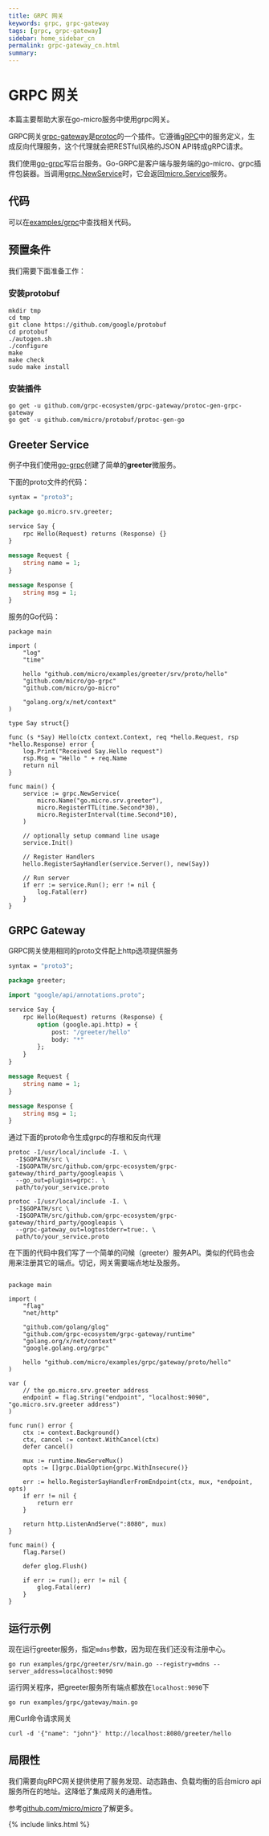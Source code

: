 ```yaml
---
title: GRPC 网关
keywords: grpc, grpc-gateway
tags: [grpc, grpc-gateway]
sidebar: home_sidebar_cn
permalink: grpc-gateway_cn.html
summary: 
---
```


# GRPC 网关

本篇主要帮助大家在go-micro服务中使用grpc网关。

GRPC网关[grpc-gateway](https://github.com/grpc-ecosystem/grpc-gateway)是[protoc](http://github.com/google/protobuf)的一个插件。它遵循[gRPC](http://github.com/grpc/grpc-common)中的服务定义，生成反向代理服务，这个代理就会把RESTful风格的JSON API转成gRPC请求。

我们使用[go-grpc](https://github.com/micro/go-grpc)写后台服务。Go-GRPC是客户端与服务端的go-micro、grpc插件包装器。当调用[grpc.NewService](https://godoc.org/github.com/micro/go-grpc#NewService)时，它会返回[micro.Service](https://godoc.org/github.com/micro/go-micro#Service)服务。

## 代码

可以在[examples/grpc](https://github.com/micro/examples/tree/cn-lang/grpc)中查找相关代码。

## 预置条件

我们需要下面准备工作：

### 安装protobuf

```
mkdir tmp
cd tmp
git clone https://github.com/google/protobuf
cd protobuf
./autogen.sh
./configure
make
make check
sudo make install
```

### 安装插件

```
go get -u github.com/grpc-ecosystem/grpc-gateway/protoc-gen-grpc-gateway
go get -u github.com/micro/protobuf/protoc-gen-go
```

## Greeter Service

例子中我们使用[go-grpc](https://github.com/micro/go-grpc)创建了简单的**greeter**微服务。

下面的proto文件的代码：

```proto
syntax = "proto3";

package go.micro.srv.greeter;

service Say {
	rpc Hello(Request) returns (Response) {}
}

message Request {
	string name = 1;
}

message Response {
	string msg = 1;
}
```

服务的Go代码：

```
package main

import (
	"log"
	"time"

	hello "github.com/micro/examples/greeter/srv/proto/hello"
	"github.com/micro/go-grpc"
	"github.com/micro/go-micro"

	"golang.org/x/net/context"
)

type Say struct{}

func (s *Say) Hello(ctx context.Context, req *hello.Request, rsp *hello.Response) error {
	log.Print("Received Say.Hello request")
	rsp.Msg = "Hello " + req.Name
	return nil
}

func main() {
	service := grpc.NewService(
		micro.Name("go.micro.srv.greeter"),
		micro.RegisterTTL(time.Second*30),
		micro.RegisterInterval(time.Second*10),
	)

	// optionally setup command line usage
	service.Init()

	// Register Handlers
	hello.RegisterSayHandler(service.Server(), new(Say))

	// Run server
	if err := service.Run(); err != nil {
		log.Fatal(err)
	}
}
```

## GRPC Gateway

GRPC网关使用相同的proto文件配上http选项提供服务

```proto
syntax = "proto3";

package greeter;

import "google/api/annotations.proto";

service Say {
	rpc Hello(Request) returns (Response) {
		option (google.api.http) = {
			post: "/greeter/hello"
			body: "*"
		};
	}
}

message Request {
	string name = 1;
}

message Response {
	string msg = 1;
}
```

通过下面的proto命令生成grpc的存根和反向代理

```
protoc -I/usr/local/include -I. \
  -I$GOPATH/src \
  -I$GOPATH/src/github.com/grpc-ecosystem/grpc-gateway/third_party/googleapis \
  --go_out=plugins=grpc:. \
  path/to/your_service.proto
```

```
protoc -I/usr/local/include -I. \
  -I$GOPATH/src \
  -I$GOPATH/src/github.com/grpc-ecosystem/grpc-gateway/third_party/googleapis \
  --grpc-gateway_out=logtostderr=true:. \
  path/to/your_service.proto
```

在下面的代码中我们写了一个简单的问候（greeter）服务API。类似的代码也会用来注册其它的端点。切记，网关需要端点地址及服务。

```

package main

import (
	"flag"
	"net/http"

	"github.com/golang/glog"
	"github.com/grpc-ecosystem/grpc-gateway/runtime"
	"golang.org/x/net/context"
	"google.golang.org/grpc"

	hello "github.com/micro/examples/grpc/gateway/proto/hello"
)

var (
	// the go.micro.srv.greeter address
	endpoint = flag.String("endpoint", "localhost:9090", "go.micro.srv.greeter address")
)

func run() error {
	ctx := context.Background()
	ctx, cancel := context.WithCancel(ctx)
	defer cancel()

	mux := runtime.NewServeMux()
	opts := []grpc.DialOption{grpc.WithInsecure()}

	err := hello.RegisterSayHandlerFromEndpoint(ctx, mux, *endpoint, opts)
	if err != nil {
		return err
	}

	return http.ListenAndServe(":8080", mux)
}

func main() {
	flag.Parse()

	defer glog.Flush()

	if err := run(); err != nil {
		glog.Fatal(err)
	}
}
```

## 运行示例

现在运行greeter服务，指定`mdns`参数，因为现在我们还没有注册中心。

```
go run examples/grpc/greeter/srv/main.go --registry=mdns --server_address=localhost:9090
```

运行网关程序，把greeter服务所有端点都放在`localhost:9090`下

```
go run examples/grpc/gateway/main.go
```

用Curl命令请求网关

```
curl -d '{"name": "john"}' http://localhost:8080/greeter/hello
```

## 局限性

我们需要向gRPC网关提供使用了服务发现、动态路由、负载均衡的后台micro api服务所在的地址。这降低了集成网关的通用性。 

参考[github.com/micro/micro](https://github.com/micro/micro)了解更多。

{% include links.html %}
